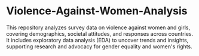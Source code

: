 # Violence-Against-Women-Analysis
This repository analyzes survey data on violence against women and girls, covering demographics, societal attitudes, and responses across countries. It includes exploratory data analysis (EDA) to uncover trends and insights, supporting research and advocacy for gender equality and women's rights.
